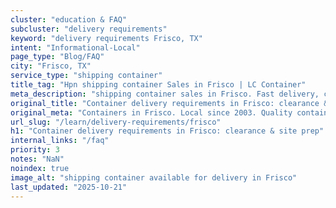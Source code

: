```yaml
---
cluster: "education & FAQ"
subcluster: "delivery requirements"
keyword: "delivery requirements Frisco, TX"
intent: "Informational-Local"
page_type: "Blog/FAQ"
city: "Frisco, TX"
service_type: "shipping container"
title_tag: "Hpn shipping container Sales in Frisco | LC Container"
meta_description: "shipping container sales in Frisco. Fast delivery, competitive pricing. Serving delivery requirements area. Quote ID: HYQ. Call (214) 524-4168 for your free quote today."
original_title: "Container delivery requirements in Frisco: clearance & site prep | LC Container"
original_meta: "Containers in Frisco. Local since 2003. Quality containers. Fast delivery. Get your free quote — call (214) 524-4168 today. LC Container — your trusted DFW c..."
url_slug: "/learn/delivery-requirements/frisco"
h1: "Container delivery requirements in Frisco: clearance & site prep"
internal_links: "/faq"
priority: 3
notes: "NaN"
noindex: true
image_alt: "shipping container available for delivery in Frisco"
last_updated: "2025-10-21"
---
```


<!-- TODO: Add unique city/inventory copy, images, and internal links here. -->
